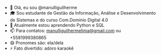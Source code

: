 - 👋 Olá, eu sou @manulliguilherme
- 🎓 Sou estudante de Gestão da Informação, Análise e Desenvolvimento de Sistemas e do curso Com.Domínio Digital 4.0 
- 🌱 Atualmente estou aprendendo Python e SQL
- 📫 Para contatos: manulliguilhermelima@gmail.com ou +5581999380865
- 😄 Pronomes são: ela/dela 
- ⚡ Fato divertido: adoro karaokê
<!---
manulliguilherme/manulliguilherme is a ✨ special ✨ repository because its `README.md` (this file) appears on your GitHub profile.
You can click the Preview link to take a look at your changes.
--->

